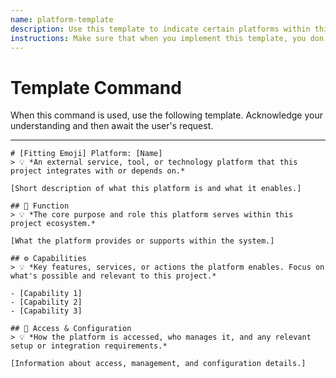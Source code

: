 ```yaml
---
name: platform-template
description: Use this template to indicate certain platforms within this project. It's important that we don't put specific project details in this template, so we can also use this platform description elsewhere. We need to focus purely on what the platform does, what the possibilities are, and how you get access to the platform.
instructions: Make sure that when you implement this template, you don't include these instructions or any other front matter from this template in your work. Output should always and only be the markdown part outside of the front matter. Never include any tags like <example>, <commentary>, or similar tags - these serve only to increase clarity about implementation. Always use single [ ] brackets to indicate instructions the implementer should follow. When referencing other documents from this project, use wikilinks format [[filename-wikilink-example]] to reference them. Do not include the file extension or path.
---
```

# Template Command

When this command is used, use the following template. Acknowledge your understanding and then await the user's request.

---

````````````
# [Fitting Emoji] Platform: [Name]
> 💡 *An external service, tool, or technology platform that this project integrates with or depends on.*

[Short description of what this platform is and what it enables.]

## 🧩 Function
> 💡 *The core purpose and role this platform serves within this project ecosystem.*

[What the platform provides or supports within the system.]

## ⚙️ Capabilities
> 💡 *Key features, services, or actions the platform enables. Focus on what's possible and relevant to this project.*

- [Capability 1]
- [Capability 2]
- [Capability 3]

## 🔐 Access & Configuration
> 💡 *How the platform is accessed, who manages it, and any relevant setup or integration requirements.*

[Information about access, management, and configuration details.]
````````````
